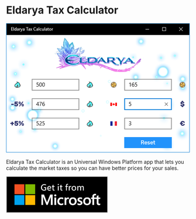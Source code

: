 # Eldarya Tax Calculator

[![Screenshot](Screenshots/en_CA.png)](https://www.microsoft.com/store/apps/9NS76GBVLGWT)

Eldarya Tax Calculator is an Universal Windows Platform app that lets you calculate the market taxes so you can have better prices for your sales.

<a href="https://www.microsoft.com/store/apps/9NS76GBVLGWT"><img src="Images/English_get it from MS_864X312.svg" alt="Get it from Microsoft" height="100"/></a>
